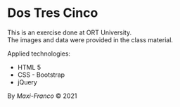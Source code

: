 # Dos Tres Cinco

This is an exercise done at ORT University.<br>
The images and data were provided in the class material.

Applied technologies:
- HTML 5
- CSS - Bootstrap
- jQuery

By  _Maxi-Franco_
&copy; 2021
